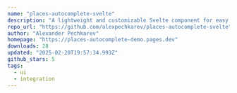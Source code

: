 ```yaml
---
name: "places-autocomplete-svelte"
description: "A lightweight and customizable Svelte component for easy integration of Google Maps Places (New) Autocomplete in your Svelte/SvelteKit applications. Provides accessible autocomplete suggestions and detailed address retrieval."
repo_url: "https://github.com/alexpechkarev/places-autocomplete-svelte"
author: "Alexander Pechkarev"
homepage: "https://places-autocomplete-demo.pages.dev"
downloads: 28
updated: "2025-02-20T19:57:34.993Z"
github_stars: 5
tags: 
  - ui
  - integration
---
```

